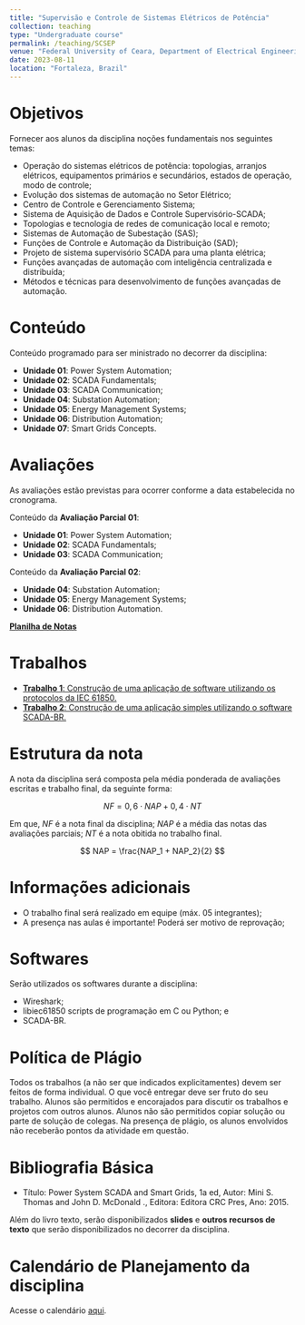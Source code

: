 ```yaml
---
title: "Supervisão e Controle de Sistemas Elétricos de Potência"
collection: teaching
type: "Undergraduate course"
permalink: /teaching/SCSEP
venue: "Federal University of Ceara, Department of Electrical Engineering"
date: 2023-08-11
location: "Fortaleza, Brazil"
---
```


# Objetivos

Fornecer aos alunos da disciplina noções fundamentais nos seguintes temas:

- Operação do sistemas elétricos de potência: topologias, arranjos elétricos, equipamentos primários e secundários, estados de operação, modo de controle;
- Evolução dos sistemas de automação no Setor Elétrico;
- Centro de Controle e Gerenciamento Sistema; 
- Sistema de Aquisição de Dados e Controle Supervisório-SCADA;
- Topologias e tecnologia de redes de comunicação local e remoto;
- Sistemas de Automação de Subestação (SAS);
- Funções de Controle e Automação da Distribuição (SAD);
- Projeto de sistema supervisório SCADA para uma planta elétrica;
- Funções avançadas de automação com inteligência centralizada e distribuída;
- Métodos e técnicas para desenvolvimento de funções avançadas de automação.

# Conteúdo

Conteúdo programado para ser ministrado no decorrer da disciplina:

- **Unidade 01**: Power System Automation;
- **Unidade 02**: SCADA Fundamentals;
- **Unidade 03**: SCADA Communication;
- **Unidade 04**: Substation Automation;
- **Unidade 05**: Energy Management Systems;
- **Unidade 06**: Distribution Automation;
- **Unidade 07**: Smart Grids Concepts.

# Avaliações

As avaliações estão previstas para ocorrer conforme a data estabelecida no cronograma.

Conteúdo da **Avaliação Parcial 01**:
- **Unidade 01**: Power System Automation;
- **Unidade 02**: SCADA Fundamentals;
- **Unidade 03**: SCADA Communication;

Conteúdo da **Avaliação Parcial 02**:
- **Unidade 04**: Substation Automation;
- **Unidade 05**: Energy Management Systems;
- **Unidade 06**: Distribution Automation.

[**Planilha de Notas**](/teaching/EE/notas)

# Trabalhos

- [**Trabalho 1**:  Construção de uma aplicação de software utilizando os protocolos da IEC 61850.](/teaching/EE/Trabalho-01)
- [**Trabalho 2**: Construção de uma aplicação simples utilizando o software SCADA-BR.](/teaching/EE/Trabalho-02)

# Estrutura da nota

A nota da disciplina será composta pela média ponderada de avaliações escritas e trabalho final, da seguinte forma:

$$
  NF = 0,6 \cdot NAP + 0,4 \cdot NT
$$

Em que, $NF$ é a nota final da disciplina; $NAP$ é a média das notas das avaliações parciais; $NT$ é a nota obitida no trabalho final.

$$
    NAP = \frac{NAP_1 + NAP_2}{2}
$$


# Informações adicionais

- O trabalho final será realizado em equipe (máx. 05 integrantes);
- A presença nas aulas é importante! Poderá ser motivo de reprovação;

# Softwares
Serão utilizados os softwares durante a disciplina:

- Wireshark;
- libiec61850 scripts de programação em C ou Python; e
- SCADA-BR.

# Política de Plágio

Todos os trabalhos (a não ser que indicados explicitamentes) devem ser feitos de forma individual. O que você entregar deve ser fruto do seu trabalho. Alunos são permitidos e encorajados para discutir os trabalhos e projetos com outros alunos. Alunos não são permitidos copiar solução ou parte de solução de colegas. Na presença de plágio, os alunos envolvidos não receberão pontos da atividade em questão.

# Bibliografia Básica

- Título: Power System SCADA and Smart Grids, 1a ed, Autor: Mini S. Thomas and John D. McDonald ., Editora: Editora CRC Pres, Ano: 2015.

Além do livro texto, serão disponibilizados **slides** e **outros recursos de texto** que serão disponibilizados no decorrer da disciplina.

# Calendário de Planejamento da disciplina
Acesse o calendário [aqui]().
